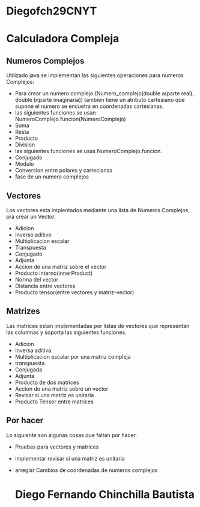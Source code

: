 # Diegofch29CNYT

# Calculadora Compleja

## Numeros Complejos
Utilizado java se implementan las siguientes operaciones para numeros Complejos:
 - Para crear un numero complejo (Numero_complejo(double a(parte real), double b(parte imaginaria)) tambien tiene un atributo cartesiano que supone el numero se encuetra en coordenadas cartesianas.
 - las siguientes funciones se usan NumeroComplejo.funcion(NumeroComplejo)
 - Suma
 - Resta
 - Producto
 - Division
 - las siguientes funciones se usas NumeroComplejo.funcion.
 - Conjugado
 - Modulo
 - Conversion entre polares y cartecianas
 - fase de un numero complejos

## Vectores
Los vectores esta implentados mediante una lista de Numeros Complejos, pra crear un Vector.
 - Adicion
 - Inverso aditivo
 - Multiplicacion escalar
 - Transpuesta
 - Conjugado
 - Adjunta
 - Accion de una matriz sobre el vector
 - Producto interno(innerProduct)
 - Norma del vector
 - Distancia entre vectores
 - Producto tensor(entre vectores y matriz-vector)

## Matrizes
Las matrices estan implementadas por listas de vectores que representan las columnas y soporta las siguientes funciones.
- Adicion
- Inversa aditiva
- Multiplicacion escalar por una matriz compleja
- transpuesta 
- Conjugada
- Adjunta
- Producto de dos matrices
- Accion de una matriz sobre un vector
- Revisar si una matriz es unitaria
- Producto Tensor entre matrices
## Por hacer
Lo siguiente son algunas cosas que faltan por hacer.
- Pruebas para vectores y matrices
- implementar revisar si una matriz es unitaria
- arreglar Cambios de coordenadas de numeros complejos


   
   # Diego Fernando Chinchilla Bautista 

